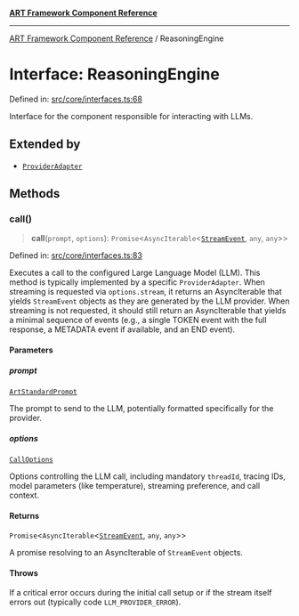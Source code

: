 [**ART Framework Component Reference**](../README.md)

***

[ART Framework Component Reference](../README.md) / ReasoningEngine

# Interface: ReasoningEngine

Defined in: [src/core/interfaces.ts:68](https://github.com/hashangit/ART/blob/e4c184bd9ffa5ef078ee6a88704f24584b173411/src/core/interfaces.ts#L68)

Interface for the component responsible for interacting with LLMs.

## Extended by

- [`ProviderAdapter`](ProviderAdapter.md)

## Methods

### call()

> **call**(`prompt`, `options`): `Promise`\<`AsyncIterable`\<[`StreamEvent`](StreamEvent.md), `any`, `any`\>\>

Defined in: [src/core/interfaces.ts:83](https://github.com/hashangit/ART/blob/e4c184bd9ffa5ef078ee6a88704f24584b173411/src/core/interfaces.ts#L83)

Executes a call to the configured Large Language Model (LLM).
This method is typically implemented by a specific `ProviderAdapter`.
When streaming is requested via `options.stream`, it returns an AsyncIterable
that yields `StreamEvent` objects as they are generated by the LLM provider.
When streaming is not requested, it should still return an AsyncIterable
that yields a minimal sequence of events (e.g., a single TOKEN event with the full response,
a METADATA event if available, and an END event).

#### Parameters

##### prompt

[`ArtStandardPrompt`](../type-aliases/ArtStandardPrompt.md)

The prompt to send to the LLM, potentially formatted specifically for the provider.

##### options

[`CallOptions`](CallOptions.md)

Options controlling the LLM call, including mandatory `threadId`, tracing IDs, model parameters (like temperature), streaming preference, and call context.

#### Returns

`Promise`\<`AsyncIterable`\<[`StreamEvent`](StreamEvent.md), `any`, `any`\>\>

A promise resolving to an AsyncIterable of `StreamEvent` objects.

#### Throws

If a critical error occurs during the initial call setup or if the stream itself errors out (typically code `LLM_PROVIDER_ERROR`).

